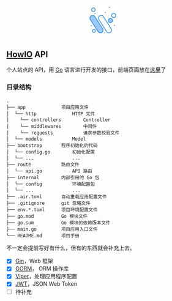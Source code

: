 <h1 align="center">
    <br>
    <a href="https://howio.world">
        <img width="80" src="https://github.com/feilongjump/howio.world/blob/main/src/assets/logo.png?raw=1" alt="HowIO" />
    </a>
    <br>
</h1>

## [HowIO](https://howio.world) API

个人站点的 API，用 [Go](https://go.dev) 语言进行开发的接口，前端页面放在[这里](https://github.com/feilongjump/howio.world)了

### 目录结构

```
.
├── app             项目应用文件
│  └── http             HTTP 文件
│    └── controllers        Controller
│    └── middlewares        中间件
│    └── requests           请求参数校验文件
│  └── models           Model
├── bootstrap       程序初始化的代码
│  └── config.go        初始化配置
│  └── ...              ...
├── route           路由文件
│  └── api.go           API 路由
├── internal        内部引用的 Go 包
│  └── config           环境配置包
│  └── ...              ...
├── .air.toml       自动重载应用配置文件
├── .gitignore      git 忽略文件
├── env.*.toml      项目环境配置文件
├── go.mod          Go 模块文件
├── go.sum          Go 模块的依赖版本文件
├── main.go         项目应用入口文件
└── README.md       项目手册
```

不一定会提前写好有什么，但有的东西就会补充上去。

- [x] [Gin](https://github.com/gin-gonic/gin)，Web 框架
- [x] [GORM](https://github.com/go-gorm/gorm)， ORM 操作库
- [x] [Viper](https://github.com/spf13/viper)，处理应用程序配置
- [x] [JWT](https://github.com/golang-jwt/jwt)，JSON Web Token
- [ ] 待补充